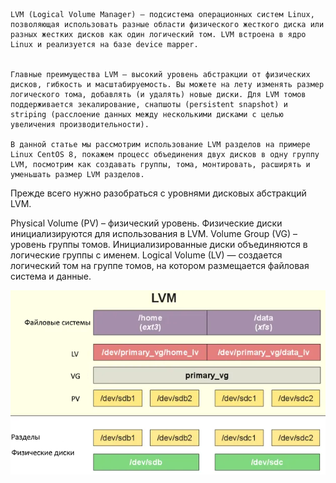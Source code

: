 ```
LVM (Logical Volume Manager) – подсистема операционных систем Linux, позволяющая использовать разные области физического жесткого диска или разных жестких дисков как один логический том. LVM встроена в ядро Linux и реализуется на базе device mapper.


Главные преимущества LVM – высокий уровень абстракции от физических дисков, гибкость и масштабируемость. Вы можете на лету изменять размер логического тома, добавлять (и удалять) новые диски. Для LVM томов поддерживается зекалирование, снапшоты (persistent snapshot) и striping (расслоение данных между несколькими дисками с целью увеличения производительности).

В данной статье мы рассмотрим использование LVM разделов на примере Linux CentOS 8, покажем процесс объединения двух дисков в одну группу LVM, посмотрим как создавать группы, тома, монтировать, расширять и уменьшать размер LVM разделов.
```
Прежде всего нужно разобраться с уровнями дисковых абстракций LVM.

Physical Volume (PV) – физический уровень. Физические диски инициализируются для использования в LVM.
Volume Group (VG) – уровень группы томов. Инициализированные диски объединяются в логические группы с именем.
Logical Volume (LV) — создается логический том на группе томов, на котором размещается файловая система и данные.

![lvm](https://github.com/incid3nt/lvm/blob/main/screen/arhitektura-i-urovni-abstracii-lvm-v-linux.png)